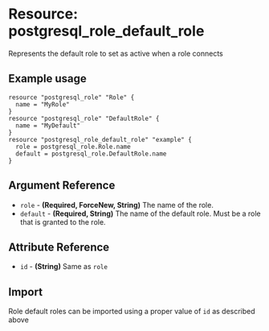 # Resource: postgresql_role_default_role
Represents the default role to set as active when a role connects
## Example usage
```hcl
resource "postgresql_role" "Role" {
  name = "MyRole"
}
resource "postgresql_role" "DefaultRole" {
  name = "MyDefault"
}
resource "postgresql_role_default_role" "example" {
  role = postgresql_role.Role.name
  default = postgresql_role.DefaultRole.name
}
```
## Argument Reference
* `role` - **(Required, ForceNew, String)** The name of the role.
* `default` - **(Required, String)** The name of the default role. Must be a role that is granted to the role.
## Attribute Reference
* `id` - **(String)** Same as `role`
## Import
Role default roles can be imported using a proper value of `id` as described above
